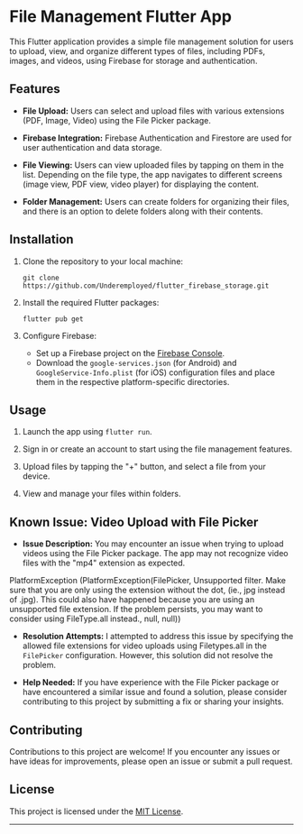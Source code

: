 

# File Management Flutter App

This Flutter application provides a simple file management solution for users to upload, view, and organize different types of files, including PDFs, images, and videos, using Firebase for storage and authentication.

## Features

- **File Upload:** Users can select and upload files with various extensions (PDF, Image, Video) using the File Picker package.

- **Firebase Integration:** Firebase Authentication and Firestore are used for user authentication and data storage.

- **File Viewing:** Users can view uploaded files by tapping on them in the list. Depending on the file type, the app navigates to different screens (image view, PDF view, video player) for displaying the content.

- **Folder Management:** Users can create folders for organizing their files, and there is an option to delete folders along with their contents.

## Installation

1. Clone the repository to your local machine:

   ```
   git clone https://github.com/Underemployed/flutter_firebase_storage.git
   ```



2. Install the required Flutter packages:

   ```
   flutter pub get
   ```

4. Configure Firebase:
   
   - Set up a Firebase project on the [Firebase Console](https://console.firebase.google.com/).
   - Download the `google-services.json` (for Android) and `GoogleService-Info.plist` (for iOS) configuration files and place them in the respective platform-specific directories.

## Usage

1. Launch the app using `flutter run`.

2. Sign in or create an account to start using the file management features.

3. Upload files by tapping the "+" button, and select a file from your device.

4. View and manage your files within folders.

## Known Issue: Video Upload with File Picker

- **Issue Description:** You may encounter an issue when trying to upload videos using the File Picker package. The app may not recognize video files with the "mp4" extension as expected.

PlatformException (PlatformException(FilePicker, Unsupported filter. Make sure that you are only using the extension without the dot, (ie., jpg instead of .jpg). This could also have happened because you are using an unsupported file extension.  If the problem persists, you may want to consider using FileType.all instead., null, null))


- **Resolution Attempts:** I attempted to address this issue by specifying the allowed file extensions for video uploads using Filetypes.all in the `FilePicker` configuration. However, this solution did not resolve the problem.

- **Help Needed:** If you have experience with the File Picker package or have encountered a similar issue and found a solution, please consider contributing to this project by submitting a fix or sharing your insights.

## Contributing

Contributions to this project are welcome! If you encounter any issues or have ideas for improvements, please open an issue or submit a pull request.

## License

This project is licensed under the [MIT License](https://github.com/Underemployed/flutter_firebase_storage/blob/main/LICENSE).



---
